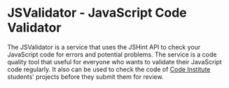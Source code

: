 # JSValidator - JavaScript Code Validator
The JSValidator is a service that uses the JSHint API to check your JavaScript code for errors and potential problems. The service is a code quality tool that useful for everyone who wants to validate their JavaScript code regularly. It also can be used to check the code of [Code Institute](https://codeinstitute.net/) students' projects before they submit them for review.
